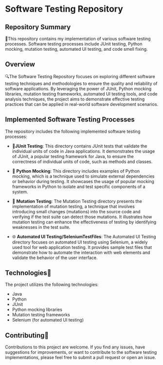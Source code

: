 # Software Testing Repository

## Repository Summary

🧪This repository contains my implementation of various software testing processes. Software testing processes include JUnit testing, Python mocking, mutation testing, automated UI testing, and code smell fixing.

## Overview

🔍The Software Testing Repository focuses on exploring different software testing techniques and methodologies to ensure the quality and reliability of software applications. By leveraging the power of JUnit, Python mocking libraries, mutation testing frameworks, automated UI testing tools, and code analysis techniques, the project aims to demonstrate effective testing practices that can be applied in real-world software development scenarios.

## Implemented Software Testing Processes

The repository includes the following implemented software testing processes:

- 🧪**JUnit Testing**: This directory contains JUnit tests that validate the individual units of code in Java applications. It demonstrates the usage of JUnit, a popular testing framework for Java, to ensure the correctness of individual units of code, such as methods and classes.

-  🐍 **Python Mocking**: This directory includes examples of Python mocking, which is a technique used to simulate external dependencies or behavior during testing. It showcases the usage of popular mocking frameworks in Python to isolate and test specific components of a system.

-  🔬 **Mutation Testing**: The Mutation Testing directory presents the implementation of mutation testing, a technique that involves introducing small changes (mutations) into the source code and verifying if the test suite can detect those mutations. It illustrates how mutation testing can enhance the effectiveness of testing by identifying weaknesses in the test suite.

- 🌐  **Automated UI Testing/SeleniumTestFiles**: The Automated UI Testing directory focuses on automated UI testing using Selenium, a widely used tool for web application testing. It provides sample test files that demonstrate how to automate the interaction with web elements and validate the behavior of the user interface.

## Technologies🔧

The project utilizes the following technologies:

- Java
- Python
- JUnit
- Python mocking libraries
- Mutation testing frameworks
- Selenium (for automated UI testing)

## Contributing🤝

Contributions to this project are welcome. If you find any issues, have suggestions for improvements, or want to contribute to the software testing implementations, please feel free to submit a pull request or open an issue.
